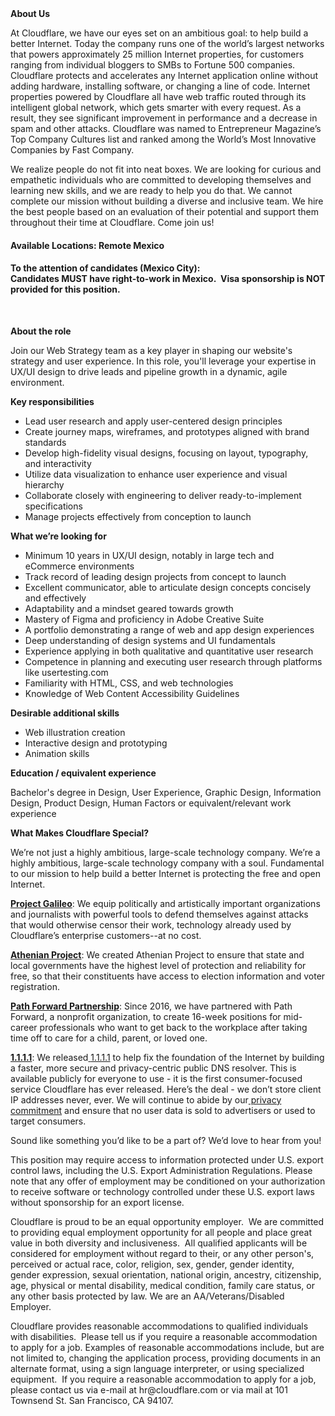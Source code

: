 <div class="content-intro">
	<div><strong>About Us</strong></div>
	<div>
		<p><span style="font-weight: 400;">At Cloudflare, we have our eyes set on an ambitious goal: to help build a better Internet. Today the company runs one of the world’s largest networks that powers approximately 25 million Internet properties, for customers ranging from individual bloggers to SMBs to Fortune 500 companies. Cloudflare protects and accelerates any Internet application online without adding hardware, installing software, or changing a line of code. Internet properties powered by Cloudflare all have web traffic routed through its intelligent global network, which gets smarter with every request. As a result, they see significant improvement in performance and a decrease in spam and other attacks. Cloudflare was named to Entrepreneur Magazine’s Top Company Cultures list and ranked among the World’s Most Innovative Companies by Fast Company.</span><span style="font-weight: 400;">&nbsp;</span></p>
		<p><span style="font-weight: 400;">We realize people do not fit into neat boxes. We are looking for curious and empathetic individuals who are committed to developing themselves and learning new skills, and we are ready to help you do that. We cannot complete our mission without building a diverse and inclusive team. We hire the best people based on an evaluation of their potential and support them throughout their time at Cloudflare. Come join us!&nbsp;</span></p>
	</div>
</div>
<h4><strong></strong></h4>
<h4><strong>Available Locations: Remote Mexico</strong></h4>
<h4><strong></strong></h4>
<h4><strong>To the attention of candidates (Mexico City):&nbsp;<br>Candidates MUST have right-to-work in Mexico.&nbsp;&nbsp;Visa sponsorship is NOT provided for this position.</strong></h4>
<p>&nbsp;</p>
<p><strong>About the role</strong></p>
<p>Join our Web Strategy team as a key player in shaping our website's strategy and user experience. In this role, you'll leverage your expertise in UX/UI design to drive leads and pipeline growth in a dynamic, agile environment.</p>
<p><strong>Key responsibilities</strong></p>
<ul>
	<li>Lead user research and apply user-centered design principles</li>
	<li>Create journey maps, wireframes, and prototypes aligned with brand standards</li>
	<li>Develop high-fidelity visual designs, focusing on layout, typography, and interactivity</li>
	<li>Utilize data visualization to enhance user experience and visual hierarchy</li>
	<li>Collaborate closely with engineering to deliver ready-to-implement specifications</li>
	<li>Manage projects effectively from conception to launch</li>
</ul>
<p><strong>What we’re looking for</strong></p>
<ul>
	<li>Minimum 10 years in UX/UI design, notably in large tech and eCommerce environments</li>
	<li>Track record of leading design projects from concept to launch</li>
	<li>Excellent communicator, able to articulate design concepts concisely and effectively</li>
	<li>Adaptability and a mindset geared towards growth</li>
	<li>Mastery of Figma and proficiency in Adobe Creative Suite</li>
	<li>A portfolio demonstrating a range of web and app design experiences</li>
	<li>Deep understanding of design systems and UI fundamentals</li>
	<li>Experience applying in both qualitative and quantitative user research</li>
	<li>Competence in planning and executing user research through platforms like usertesting.com</li>
	<li>Familiarity with HTML, CSS, and web technologies</li>
	<li>Knowledge of Web Content Accessibility Guidelines</li>
</ul>
<p><strong>Desirable additional skills</strong></p>
<ul>
	<li>Web illustration creation</li>
	<li>Interactive design and prototyping</li>
	<li>Animation skills</li>
</ul>
<p><strong>Education / equivalent experience</strong></p>
<p>Bachelor's degree in Design, User Experience, Graphic Design, Information Design, Product Design, Human Factors or equivalent/relevant work experience</p>
<div class="content-conclusion">
	<p><strong>What Makes Cloudflare Special?</strong></p>
	<p><span style="font-weight: 400;">We’re not just a highly ambitious, large-scale technology company. We’re a highly ambitious, large-scale technology company with a soul. Fundamental to our mission to help build a better Internet is protecting the free and open Internet.</span></p>
	<p><a href="https://blog.cloudflare.com/protecting-free-expression-online/"><strong>Project Galileo</strong></a><span style="font-weight: 400;">: We equip politically and artistically important organizations and journalists with powerful tools to defend themselves against attacks that would otherwise censor their work, technology already used by Cloudflare’s enterprise customers--at no cost.</span></p>
	<p><strong><a href="https://www.cloudflare.com/athenian/">Athenian Project</a></strong><span style="font-weight: 400;">: We created Athenian Project to ensure that state and local governments have the highest level of protection and reliability for free, so that their constituents have access to election information and voter registration.</span></p>
	<p><a href="https://blog.cloudflare.com/tag/path-forward/"><strong>Path Forward Partnership</strong></a><span style="font-weight: 400;">: Since 2016, we have partnered with Path Forward, a nonprofit organization, to create 16-week positions for mid-career professionals who want to get back to the workplace after taking time off to care for a child, parent, or loved one.</span></p>
	<p><a href="https://1.1.1.1/"><strong>1.1.1.1</strong></a><span style="font-weight: 400;">: We released</span><a href="https://1.1.1.1/"> <span style="font-weight: 400;">1.1.1.1</span></a><span style="font-weight: 400;"> to help fix the foundation of the Internet by building a faster, more secure and privacy-centric public DNS resolver. This is available publicly for everyone to use - it is the first consumer-focused service Cloudflare has ever released. Here’s the deal - we don’t store client IP addresses never, ever. We will continue to abide by our</span><a href="https://developers.cloudflare.com/1.1.1.1/privacy/public-dns-resolver"> privacy commitment</a><span style="font-weight: 400;"> and ensure that no user data is sold to advertisers or used to target consumers.</span></p>
	<p><span style="font-weight: 400;">Sound like something you’d like to be a part of? We’d love to hear from you!</span></p>
	<p><span style="font-weight: 400;">This position may require access to information protected under U.S. export control laws, including the U.S. Export Administration Regulations. Please note that any offer of employment may be conditioned on your authorization to receive software or technology controlled under these U.S. export laws without sponsorship for an export license.</span></p>
	<p><span style="font-weight: 400;">Cloudflare is proud to be an equal opportunity employer. &nbsp;We are committed to providing equal employment opportunity for all people and place great value in both diversity and inclusiveness. &nbsp;All qualified applicants will be considered for employment without regard to their, or any other person's, perceived or actual</span> <span style="font-weight: 400;">race, color, religion, sex, gender, gender identity, gender expression, sexual orientation, national origin, ancestry, citizenship, age, physical or mental disability, medical condition, family care status, or any other basis protected by law. </span><span style="font-weight: 400;">We are an AA/Veterans/Disabled Employer.</span></p>
	<p><span style="font-weight: 400;">Cloudflare provides reasonable accommodations to qualified individuals with disabilities. &nbsp;Please tell us if you require a reasonable accommodation to apply for a job. Examples of reasonable accommodations include, but are not limited to, changing the application process, providing documents in an alternate format, using a sign language interpreter, or using specialized equipment. &nbsp;If you require a reasonable accommodation to apply for a job, please contact us via e-mail at </span><span style="font-weight: 400;">hr@cloudflare.com</span><span style="font-weight: 400;"> or via mail at 101 Townsend St. San Francisco, CA 94107.</span></p>
</div>